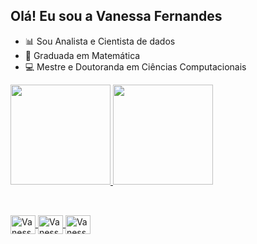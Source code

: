 ## Olá! Eu sou a Vanessa Fernandes
- 📊 Sou Analista e Cientista de dados 
- 🧮 Graduada em Matemática 
- 💻 Mestre e Doutoranda em Ciências Computacionais 

 

<div>
  <a href="https://github.com/vanessa1412">
  <img height="160em" src="https://github-readme-stats.vercel.app/api?username=vanessa1412&show_icons=true&theme=dark&include_all_commits=true&count_private=true"/>
  <img height="160em" src="https://github-readme-stats.vercel.app/api/top-langs/?username=vanessa1412&layout=compact&langs_count=16&theme=dark"/>
</div>
    
##

<div style="display: inline_block"><br>
  <img align="center" alt="Vanessa-Python" height="30" width="40" src="https://cdn.jsdelivr.net/gh/devicons/devicon@latest/icons/python/python-original.svg">
  <img align="center" alt="Vanessa-SQL" height="30" width="40" src="https://cdn.jsdelivr.net/gh/devicons/devicon@latest/icons/azuresqldatabase/azuresqldatabase-original.svg">
  <img align="center" alt="Vanessa-PowerBI" height="30" width="40" src="https://github.com/microsoft/PowerBI-Icons/blob/main/SVG/Power-BI.svg">

</div>
